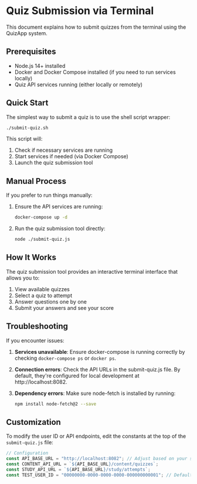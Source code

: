 # Quiz Submission via Terminal

This document explains how to submit quizzes from the terminal using the QuizApp system.

## Prerequisites

- Node.js 14+ installed
- Docker and Docker Compose installed (if you need to run services locally)
- Quiz API services running (either locally or remotely)

## Quick Start

The simplest way to submit a quiz is to use the shell script wrapper:

```bash
./submit-quiz.sh
```

This script will:

1. Check if necessary services are running
2. Start services if needed (via Docker Compose)
3. Launch the quiz submission tool

## Manual Process

If you prefer to run things manually:

1. Ensure the API services are running:

   ```bash
   docker-compose up -d
   ```

2. Run the quiz submission tool directly:
   ```bash
   node ./submit-quiz.js
   ```

## How It Works

The quiz submission tool provides an interactive terminal interface that allows you to:

1. View available quizzes
2. Select a quiz to attempt
3. Answer questions one by one
4. Submit your answers and see your score

## Troubleshooting

If you encounter issues:

1. **Services unavailable**: Ensure docker-compose is running correctly by checking `docker-compose ps` or `docker ps`.

2. **Connection errors**: Check the API URLs in the submit-quiz.js file. By default, they're configured for local development at http://localhost:8082.

3. **Dependency errors**: Make sure node-fetch is installed by running:
   ```bash
   npm install node-fetch@2 --save
   ```

## Customization

To modify the user ID or API endpoints, edit the constants at the top of the `submit-quiz.js` file:

```javascript
// Configuration
const API_BASE_URL = "http://localhost:8082"; // Adjust based on your setup
const CONTENT_API_URL = `${API_BASE_URL}/content/quizzes`;
const STUDY_API_URL = `${API_BASE_URL}/study/attempts`;
const TEST_USER_ID = "00000000-0000-0000-0000-000000000001"; // Default test user
```
